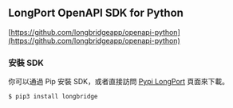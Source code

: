 ## LongPort OpenAPI SDK for Python

[https://github.com/longbridgeapp/openapi-python](https://github.com/longbridgeapp/openapi-python)

### 安裝 SDK

你可以通過 Pip 安裝 SDK，或者直接訪問 [Pypi LongPort](https://pypi.org/project/longbridge/) 頁面來下載。

```bash
$ pip3 install longbridge
```
